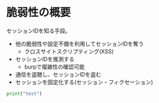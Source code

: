 # 脆弱性の概要

セッションIDを知る手段。
- 他の脆弱性や設定不備を利用してセッションIDを奪う  
  - クロスサイトスクリプティング(XSS)
- セッションIDを推測する
  - burpで複雑性の確認可能
- 通信を盗聴し、セッションIDを盗む
- セッションを固定化する(セッション・フィクセーション)

```py
print("test")
```
